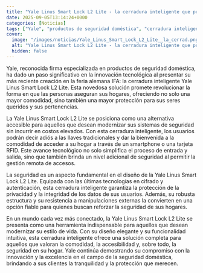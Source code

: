 ```yaml
---
title: "Yale Linus Smart Lock L2 Lite - la cerradura inteligente que promete una vida sin llaves"
date: 2025-09-05T13:14:24+0000
categories: [Noticias]
tags: ["Yale", "productos de seguridad doméstica", "cerradura inteligente", "Yale Linus Smart Lock L2 Lite", "innovación tecnológica", "seguridad", "hogar", "protección."]
cover:
  image: "/images/noticias/Yale_Linus_Smart_Lock_L2_Lite__la_cerrad.png"
  alt: "Yale Linus Smart Lock L2 Lite - la cerradura inteligente que promete una vida sin llaves"
  hidden: false
---
```


Yale, reconocida firma especializada en productos de seguridad doméstica, ha dado un paso significativo en la innovación tecnológica al presentar su más reciente creación en la feria alemana IFA: la cerradura inteligente Yale Linus Smart Lock L2 Lite. Esta novedosa solución promete revolucionar la forma en que las personas aseguran sus hogares, ofreciendo no solo una mayor comodidad, sino también una mayor protección para sus seres queridos y sus pertenencias.

La Yale Linus Smart Lock L2 Lite se posiciona como una alternativa accesible para aquellos que desean modernizar sus sistemas de seguridad sin incurrir en costos elevados. Con esta cerradura inteligente, los usuarios podrán decir adiós a las llaves tradicionales y dar la bienvenida a la comodidad de acceder a su hogar a través de un smartphone o una tarjeta RFID. Este avance tecnológico no solo simplifica el proceso de entrada y salida, sino que también brinda un nivel adicional de seguridad al permitir la gestión remota de accesos.

La seguridad es un aspecto fundamental en el diseño de la Yale Linus Smart Lock L2 Lite. Equipada con las últimas tecnologías en cifrado y autenticación, esta cerradura inteligente garantiza la protección de la privacidad y la integridad de los datos de sus usuarios. Además, su robusta estructura y su resistencia a manipulaciones externas la convierten en una opción fiable para quienes buscan reforzar la seguridad de sus hogares.

En un mundo cada vez más conectado, la Yale Linus Smart Lock L2 Lite se presenta como una herramienta indispensable para aquellos que desean modernizar su estilo de vida. Con su diseño elegante y su funcionalidad intuitiva, esta cerradura inteligente ofrece una solución completa para aquellos que valoran la comodidad, la accesibilidad y, sobre todo, la seguridad en su hogar. Yale continúa demostrando su compromiso con la innovación y la excelencia en el campo de la seguridad doméstica, brindando a sus clientes la tranquilidad y la protección que merecen.

